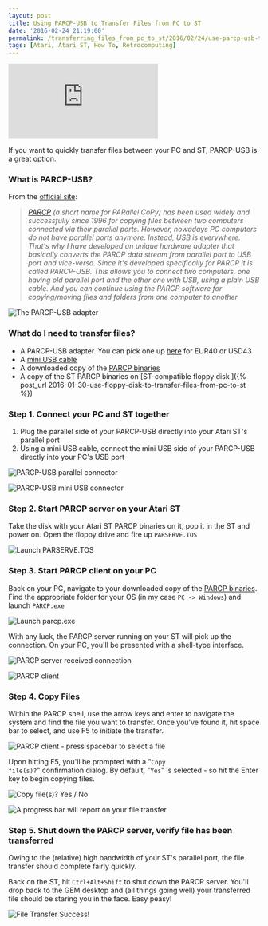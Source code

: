 ```yaml
---
layout: post
title: Using PARCP-USB to Transfer Files from PC to ST
date: '2016-02-24 21:19:00'
permalink: /transferring_files_from_pc_to_st/2016/02/24/use-parcp-usb-to-transfer-files-from-pc-to-atari-st/
tags: [Atari, Atari ST, How To, Retrocomputing]
---
```


<div class="youtube-container">
<iframe src="https://www.youtube.com/embed/-xNCRaiEHG0?rel=0" 
frameborder="0" allowfullscreen class="youtube-video"></iframe>
</div> 

If you want to quickly transfer files between your PC and ST, PARCP-USB is a great option.

### What is PARCP-USB?

From the <a href="http://joy.sophics.cz/parcp/parcpusb.html" target="_blank">official site</a>:

> *<a href="http://joy.sophics.cz/parcp/index.html" target="_blank">PARCP</a> (a short name for PARallel CoPy) has been used widely and successfully since 1996 for copying files between two computers connected via their parallel ports. However, nowadays PC computers do not have parallel ports anymore. Instead, USB is everywhere. That's why I have developed an unique hardware adapter that basically converts the PARCP data stream from parallel port to USB port and vice-versa. Since it's developed specifically for PARCP it is called PARCP-USB. This allows you to connect two computers, one having old parallel port and the other one with USB, using a plain USB cable. And you can continue using the PARCP software for copying/moving files and folders from one computer to another*

![](/img/posts/parcp-usb_adapter_dongle.jpg "The PARCP-USB adapter")

### What do I need to transfer files?

* A PARCP-USB adapter. You can pick one up <a href="http://joy.sophics.cz/parcp/parcp-usb.html" target="_blank">here</a> for EUR40 or USD43
* A <a href="http://www.amazon.co.uk/AmazonBasics-A-Male-Mini-B-Cable-Feet/dp/B00NH11N5A/ref=dp_ob_title_ce" target="_blank">mini USB cable</a>
* A downloaded copy of the <a href="http://joy.sophics.cz/parcp/download.htm" target="_blank">PARCP binaries</a>
* A copy of the ST PARCP binaries on [ST-compatible floppy disk ]({% post_url 2016-01-30-use-floppy-disk-to-transfer-files-from-pc-to-st %})

### Step 1. Connect your PC and ST together

1. Plug the parallel side of your PARCP-USB directly into your Atari ST's parallel port
2. Using a mini USB cable, connect the mini USB side of your PARCP-USB directly into your PC's USB port 

![](/img/posts/parcp-usb_parallel_port.jpg "PARCP-USB parallel connector")

![](/img/posts/parcp-usb_mini_usb_port.jpg "PARCP-USB mini USB connector")

### Step 2. Start PARCP server on your Atari ST

Take the disk with your Atari ST PARCP binaries on it, pop it in the ST and power on. Open the floppy drive and fire up <code>PARSERVE.TOS</code>

![](/img/posts/parcp_parserve_tos.png "Launch PARSERVE.TOS")

### Step 3. Start PARCP client on your PC

Back on your PC, navigate to your downloaded copy of the <a href="http://joy.sophics.cz/parcp/download.htm" target="_blank">PARCP binaries</a>. Find the appropriate folder for your OS (in my case <code>PC -> Windows</code>) and launch <code>PARCP.exe</code>

![](/img/posts/parcp_exe.png "Launch parcp.exe")

With any luck, the PARCP server running on your ST will pick up the connection. On your PC, you'll be presented with a shell-type interface.

![](/img/posts/parcp_server.png "PARCP server received connection")

![](/img/posts/parcp_client.png "PARCP client")

### Step 4. Copy Files

Within the PARCP shell, use the arrow keys and enter to navigate the system and find the file you want to transfer. Once you've found it, hit space bar to select, and use F5 to initiate the transfer.

![](/img/posts/parcp_client_file_selected.png "PARCP client - press spacebar to select a file")

Upon hitting F5, you'll be prompted with a "<code>Copy file(s)?</code>" confirmation dialog. By default, "<code>Yes</code>" is selected - so hit the Enter key to begin copying files.

![](/img/posts/parcp_confirmation_dialog.png "Copy file(s)? Yes / No")

![](/img/posts/parcp_progress_bar.png "A progress bar will report on your file transfer")

### Step 5. Shut down the PARCP server, verify file has been transferred

Owing to the (relative) high bandwidth of your ST's parallel port, the file transfer should complete fairly quickly.

Back on the ST, hit <code>Ctrl+Alt+Shift</code> to shut down the PARCP server. You'll drop back to the GEM desktop and (all things going well) your transferred file should be staring you in the face. Easy peasy!

![](/img/posts/parcp_transferred_file.png "File Transfer Success!")
